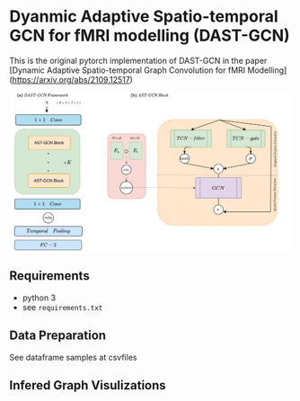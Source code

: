# Dyanmic Adaptive Spatio-temporal GCN for fMRI modelling (DAST-GCN)

This is the original pytorch implementation of DAST-GCN  in the paper [Dynamic Adaptive Spatio-temporal Graph Convolution for fMRI Modelling] (https://arxiv.org/abs/2109.12517) 




<p align="center">
  <img src=./figs/model.png>
</p>


## Requirements
- python 3
- see `requirements.txt`

## Data Preparation
See dataframe samples at csvfiles

## Infered Graph Visulizations


